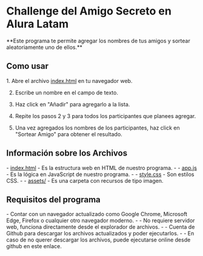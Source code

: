<h1>Challenge del Amigo Secreto en Alura Latam</h1>
**Este programa te permite agregar los nombres de tus amigos y sortear aleatoriamente uno de ellos.**

<h2>Como usar</h2>
1. Abre el archivo <ins>index.html</ins> en tu navegador web.

2. Escribe un nombre en el campo de texto.
   
3. Haz click en "Añadir" para agregarlo a la lista.
   
3. Repite los pasos 2 y 3 para todos los participantes que planees agregar.
   
4. Una vez agregados los nombres de los participantes, haz click en "Sortear Amigo" para obtener el resultado.

<h2>Información sobre los Archivos</h2>
- <ins>index.html</ins> - Es la estructura web en HTML de nuestro programa.
-
- <ins>app.js</ins> - Es la lógica en JavaScript de nuestro programa.
- 
- <ins>style.css</ins> - Son estilos CSS.
- 
- <ins>assets/</ins> - Es una carpeta con recursos de tipo imagen.

<h2>Requisitos del programa</h2>
- Contar con un navegador actualizado como Google Chrome, Microsoft Edge, Firefox o cualquier otro navegador moderno.
-
- No requiere servidor web, funciona directamente desde el explorador de archivos.
-
- Cuenta de Github para descargar los archivos actualizados y poder ejecutarlos.
- 
- En caso de no querer descargar los archivos, puede ejecutarse online desde github en este enlace.
